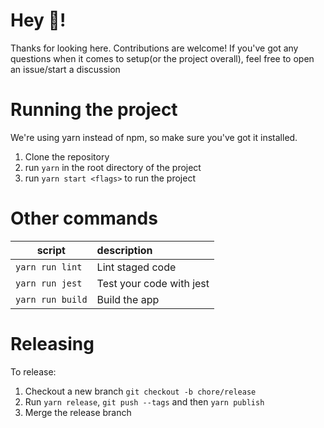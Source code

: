 # Hey 👋!
Thanks for looking here. Contributions are welcome! If you've got any questions when it comes to setup(or the project overall), feel free to open an issue/start a discussion


# Running the project
We're using yarn instead of npm, so make sure you've got it installed.

1. Clone the repository
2. run `yarn` in the root directory of the project
3. run `yarn start <flags>` to run the project

# Other commands

| script           | description                        |
| ---------------- | :--------------------------------- |
| `yarn run lint`  | Lint staged code                   |
| `yarn run jest ` | Test your code with jest           |
| `yarn run build` | Build the app                      |

# Releasing

To release:

1. Checkout a new branch `git checkout -b chore/release`
2. Run `yarn release`, `git push --tags` and then `yarn publish`
3. Merge the release branch